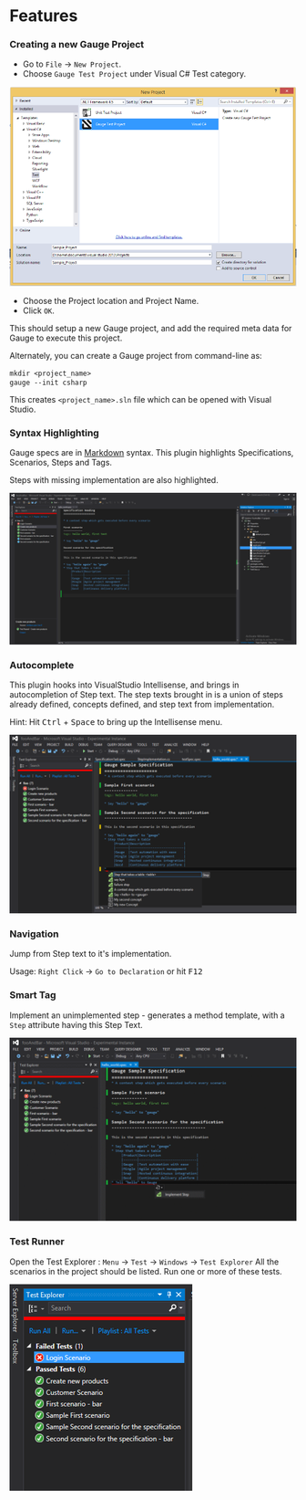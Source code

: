 # Features

### Creating a new Gauge Project

- Go to `File` -> `New Project`.
- Choose `Gauge Test Project` under Visual C# Test category.

![ProjectCreation](ide_support/visual_studio_screenshots/features/Create_Project.png
"Create New Project")

- Choose the Project location and Project Name.
- Click `OK`.

This should setup a new Gauge project, and add the required meta data for Gauge to execute this project.

Alternately, you can create a Gauge project from command-line as:
````
mkdir <project_name>
gauge --init csharp
````
This creates `<project_name>.sln` file which can be opened with Visual Studio.

### Syntax Highlighting

Gauge specs are in [Markdown](http://daringfireball.net/projects/markdown/syntax) syntax. This plugin highlights Specifications, Scenarios, Steps and Tags.

Steps with missing implementation are also highlighted.

![syntax highlighting](ide_support/visual_studio_screenshots/features/Syntax_highlighting.png
"syntax highlighting")

### Autocomplete

This plugin hooks into VisualStudio Intellisense, and brings in autocompletion of Step text. The step texts brought in is a union of steps already defined, concepts defined, and step text from implementation.

Hint: Hit <kbd>Ctrl</kbd> + <kbd>Space</kbd> to bring up the Intellisense menu.

![AutoComplete](ide_support/visual_studio_screenshots/features/AutoComplete.png
"Auto Complete")

### Navigation

Jump from Step text to it's implementation.

Usage: `Right Click` -> `Go to Declaration` or hit <kbd>F12</kbd>

### Smart Tag

Implement an unimplemented step - generates a method template, with a `Step` attribute having this Step Text.

![Quick fix](ide_support/visual_studio_screenshots/features/quickfix/QuickFix.gif
"Quick Fix")

### Test Runner

Open the Test Explorer : `Menu` -> `Test` -> `Windows` -> `Test Explorer`
All the scenarios in the project should be listed. Run one or more of these tests.

![Test Explorer](ide_support/visual_studio_screenshots/features/TestExplorer.png
"Test Explorer")
